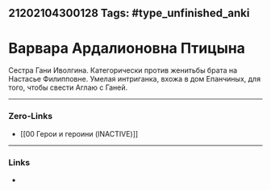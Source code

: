 21202104300128
Tags: #type_unfinished_anki
---
# Варвара Ардалионовна Птицына

  Сестра Гани Иволгина. Категорически против женитьбы брата на Настасье Филипповне. Умелая интриганка, вхожа в дом Епанчиных, для того, чтобы свести Аглаю с Ганей.

---
### Zero-Links
- [[00 Герои и героини (INACTIVE)]]
---
### Links
-